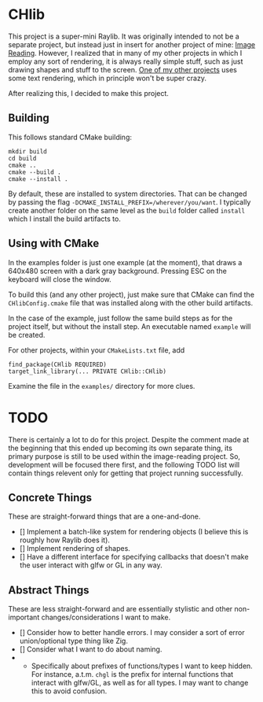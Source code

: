 # CHlib

This project is a super-mini Raylib. It was originally intended to not be a separate project, but instead just in insert for another project of mine: [Image Reading](https://github.com/champso1/image-reading). However, I realized that in many of my other projects in which I employ any sort of rendering, it is always really simple stuff, such as just drawing shapes and stuff to the screen. [One of my other projects](https://github.com/champso1/rubikscube_app_sdl2) uses some text rendering, which in principle won't be super crazy. 

After realizing this, I decided to make this project.

## Building

This follows standard CMake building:

```
mkdir build
cd build
cmake ..
cmake --build .
cmake --install .
```

By default, these are installed to system directories. That can be changed by passing the flag `-DCMAKE_INSTALL_PREFIX=/wherever/you/want`. I typically create another folder on the same level as the `build` folder called `install` which I install the build artifacts to.

## Using with CMake

In the examples folder is just one example (at the moment), that draws a 640x480 screen with a dark gray background. Pressing ESC on the keyboard will close the window.

To build this (and any other project), just make sure that CMake can find the `CHlibConfig.cmake` file that was installed along with the other build artifacts. 

In the case of the example, just follow the same build steps as for the project itself, but without the install step. An executable named `example` will be created.

For other projects, within your `CMakeLists.txt` file, add 

```
find_package(CHlib REQUIRED)
target_link_library(... PRIVATE CHlib::CHlib)
```

Examine the file in the `examples/` directory for more clues.

# TODO

There is certainly a lot to do for this project. Despite the comment made at the beginning that this ended up becoming its own separate thing, its primary purpose is still to be used within the image-reading project. So, development will be focused there first, and the following TODO list will contain things relevent only for getting that project running successfully.


## Concrete Things
These are straight-forward things that are a one-and-done.

- [] Implement a batch-like system for rendering objects (I believe this is roughly how Raylib does it).
- [] Implement rendering of shapes.
- [] Have a different interface for specifying callbacks that doesn't make the user interact with glfw or GL in any way.


## Abstract Things
These are less straight-forward and are essentially stylistic and other non-important changes/considerations I want to make.

- [] Consider how to better handle errors. I may consider a sort of error union/optional type thing like Zig.
- [] Consider what I want to do about naming.
- * Specifically about prefixes of functions/types I want to keep hidden. For instance, a.t.m. `chgl` is the prefix for internal functions that interact with glfw/GL, as well as for all types. I may want to change this to avoid confusion.
